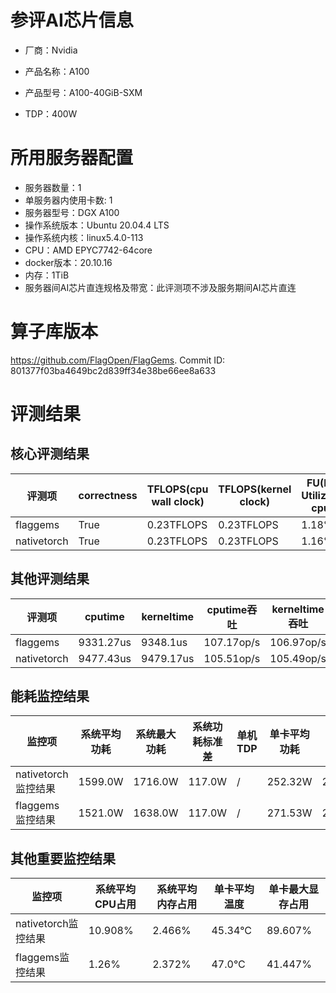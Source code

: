 # 参评AI芯片信息

* 厂商：Nvidia


* 产品名称：A100
* 产品型号：A100-40GiB-SXM
* TDP：400W

# 所用服务器配置

* 服务器数量：1
* 单服务器内使用卡数: 1
* 服务器型号：DGX A100
* 操作系统版本：Ubuntu 20.04.4 LTS
* 操作系统内核：linux5.4.0-113
* CPU：AMD EPYC7742-64core
* docker版本：20.10.16
* 内存：1TiB
* 服务器间AI芯片直连规格及带宽：此评测项不涉及服务期间AI芯片直连

# 算子库版本

https://github.com/FlagOpen/FlagGems. Commit ID: 801377f03ba4649bc2d839ff34e38be66ee8a633

# 评测结果

## 核心评测结果

| 评测项  | correctness | TFLOPS(cpu wall clock) | TFLOPS(kernel clock) | FU(FLOPS Utilization)-cputime | FU-kerneltime |
| ---- | -------------- | -------------- | ------------ | ------ | ----- |
| flaggems | True    | 0.23TFLOPS       | 0.23TFLOPS        | 1.18% | 1.18% |
| nativetorch | True    | 0.23TFLOPS      | 0.23TFLOPS      | 1.16%      | 1.16%    |

## 其他评测结果

| 评测项  | cputime | kerneltime | cputime吞吐 | kerneltime吞吐 | 无预热时延 | 预热后时延 |
| ---- | -------------- | -------------- | ------------ | ------------ | -------------- | -------------- | 
| flaggems | 9331.27us       | 9348.1us        | 107.17op/s | 106.97op/s | 912822.65us | 9423.48us |
| nativetorch | 9477.43us       | 9479.17us        | 105.51op/s | 105.49op/s | 31180.51us | 9514.0us |

## 能耗监控结果

| 监控项  | 系统平均功耗  | 系统最大功耗  | 系统功耗标准差 | 单机TDP | 单卡平均功耗 | 单卡最大功耗 | 单卡功耗标准差 | 单卡TDP |
| ---- | ------- | ------- | ------- | ----- | ------------ | ------------ | ------------- | ----- |
| nativetorch监控结果 | 1599.0W | 1716.0W | 117.0W   | /     | 252.32W       | 257.0W      | 2.83W        | 400W  |
| flaggems监控结果 | 1521.0W | 1638.0W | 117.0W   | /     | 271.53W       | 276.0W      | 3.84W        | 400W  |

## 其他重要监控结果

| 监控项  | 系统平均CPU占用 | 系统平均内存占用 | 单卡平均温度 | 单卡最大显存占用 |
| ---- | --------- | -------- | ------------ | -------------- |
| nativetorch监控结果 | 10.908%    | 2.466%   | 45.34°C       | 89.607%        |
| flaggems监控结果 | 1.26%    | 2.372%   | 47.0°C       | 41.447%        |
